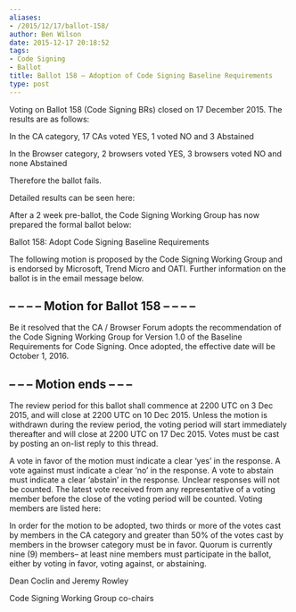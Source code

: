 ```yaml
---
aliases:
- /2015/12/17/ballot-158/
author: Ben Wilson
date: 2015-12-17 20:18:52
tags:
- Code Signing
- Ballot
title: Ballot 158 – Adoption of Code Signing Baseline Requirements
type: post
---
```


Voting on Ballot 158 (Code Signing BRs) closed on 17 December 2015. The results are as follows:

In the CA category, 17 CAs voted YES, 1 voted NO and 3 Abstained

In the Browser category, 2 browsers voted YES, 3 browsers voted NO and none Abstained

Therefore the ballot fails.

Detailed results can be seen here:

After a 2 week pre-ballot, the Code Signing Working Group has now prepared the formal ballot below:

Ballot 158: Adopt Code Signing Baseline Requirements

The following motion is proposed by the Code Signing Working Group and is endorsed by Microsoft, Trend Micro and OATI. Further information on the ballot is in the email message below.

## – – – – Motion for Ballot 158 – – – –

Be it resolved that the CA / Browser Forum adopts the recommendation of the Code Signing Working Group for Version 1.0 of the Baseline Requirements for Code Signing. Once adopted, the effective date will be October 1, 2016.

## – – –  Motion ends – – –

The review period for this ballot shall commence at 2200 UTC on 3 Dec 2015, and will close at 2200 UTC on 10 Dec 2015. Unless the motion is withdrawn during the review period, the voting period will start immediately thereafter and will close at 2200 UTC on 17 Dec 2015. Votes must be cast by posting an on-list reply to this thread.

A vote in favor of the motion must indicate a clear ‘yes’ in the response. A vote against must indicate a clear ‘no’ in the response. A vote to abstain must indicate a clear ‘abstain’ in the response. Unclear responses will not be counted. The latest vote received from any representative of a voting member before the close of the voting period will be counted. Voting members are listed here:

In order for the motion to be adopted, two thirds or more of the votes cast by members in the CA category and greater than 50% of the votes cast by members in the browser category must be in favor. Quorum is currently nine (9) members– at least nine members must participate in the ballot, either by voting in favor, voting against, or abstaining.

Dean Coclin and Jeremy Rowley

Code Signing Working Group co-chairs